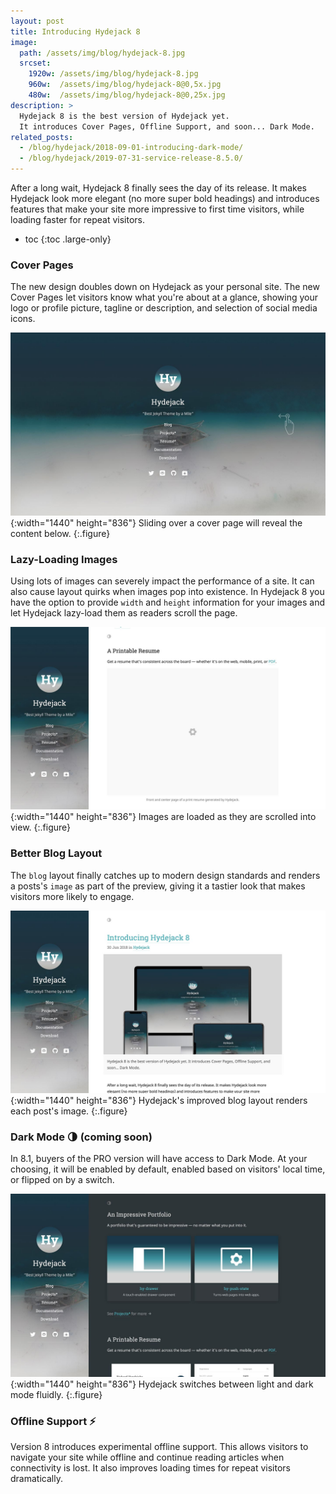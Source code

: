 ```yaml
---
layout: post
title: Introducing Hydejack 8
image: 
  path: /assets/img/blog/hydejack-8.jpg
  srcset: 
    1920w: /assets/img/blog/hydejack-8.jpg
    960w:  /assets/img/blog/hydejack-8@0,5x.jpg
    480w:  /assets/img/blog/hydejack-8@0,25x.jpg
description: >
  Hydejack 8 is the best version of Hydejack yet.
  It introduces Cover Pages, Offline Support, and soon... Dark Mode.
related_posts:
  - /blog/hydejack/2018-09-01-introducing-dark-mode/
  - /blog/hydejack/2019-07-31-service-release-8.5.0/
---
```


After a long wait, Hydejack 8 finally sees the day of its release. It makes Hydejack look more elegant (no more super bold headings) and introduces features that make your site more impressive to first time visitors, while loading faster for repeat visitors.

* toc
{:toc .large-only}

### Cover Pages

The new design doubles down on Hydejack as your personal site. The new Cover Pages let visitors know what you're about at a glance, showing your logo or profile picture, tagline or description, and selection of social media icons.

![Cover page slide animation](/assets/img/blog/cover-page.jpg){:width="1440" height="836"}
Sliding over a cover page will reveal the content below.
{:.figure}

### Lazy-Loading Images

Using lots of images can severely impact the performance of a site. It can also cause layout quirks when images pop into existence.
In Hydejack 8 you have the option to provide `width` and `height` information for your images and let Hydejack lazy-load them as readers scroll the page.

![Lazy loading demo](/assets/img/blog/lazy-images.jpg){:width="1440" height="836"}
Images are loaded as they are scrolled into view.
{:.figure}

### Better Blog Layout

The `blog` layout finally catches up to modern design standards and renders a posts's `image` as part of the preview, giving it a tastier look that makes visitors more likely to engage.

![Scrolling through the blog layout](/assets/img/blog/blog-layout.jpg){:width="1440" height="836"}
Hydejack's improved blog layout renders each post's image.
{:.figure}

### Dark Mode 🌗 (coming soon)

In 8.1, buyers of the PRO version will have access to Dark Mode. At your choosing, it will be enabled by default, enabled based on visitors' local time, or flipped on by a switch.

![Dark Mode Teaser](/assets/img/blog/dark-mode.jpg){:width="1440" height="836"}
Hydejack switches between light and dark mode fluidly.
{:.figure}

### Offline Support ⚡️

Version 8 introduces experimental offline support. This allows visitors to navigate your site while offline and continue reading articles when connectivity is lost. It also improves loading times for repeat visitors dramatically.
